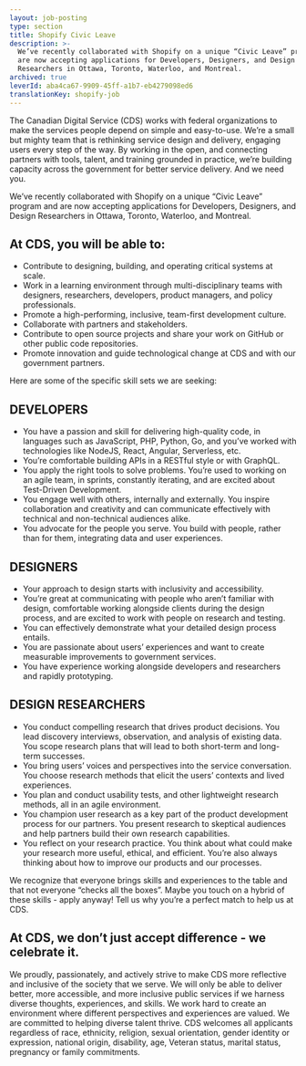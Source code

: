 ```yaml
---
layout: job-posting
type: section
title: Shopify Civic Leave
description: >-
  We’ve recently collaborated with Shopify on a unique “Civic Leave” program and
  are now accepting applications for Developers, Designers, and Design
  Researchers in Ottawa, Toronto, Waterloo, and Montreal.
archived: true
leverId: aba4ca67-9909-45ff-a1b7-eb4279098ed6
translationKey: shopify-job
---
```

The Canadian Digital Service (CDS) works with federal organizations to make the services people depend on simple and easy-to-use. We’re a small but mighty team that is rethinking service design and delivery, engaging users every step of the way. By working in the open, and connecting partners with tools, talent, and training grounded in practice, we’re building capacity across the government for better service delivery. And we need you.

We’ve recently collaborated with Shopify on a unique “Civic Leave” program and are now accepting applications for Developers, Designers, and Design Researchers in Ottawa, Toronto, Waterloo, and Montreal.

## At CDS, you will be able to:

* Contribute to designing, building, and operating critical systems at scale.
* Work in a learning environment through multi-disciplinary teams with designers, researchers, developers, product managers, and policy professionals.
* Promote a high-performing, inclusive, team-first development culture.
* Collaborate with partners and stakeholders.
* Contribute to open source projects and share your work on GitHub or other public code repositories.
* Promote innovation and guide technological change at CDS and with our government partners.

Here are some of the specific skill sets we are seeking:

## DEVELOPERS

* You have a passion and skill for delivering high-quality code, in languages such as JavaScript, PHP, Python, Go, and you’ve worked with technologies like NodeJS, React, Angular, Serverless, etc.
* You’re comfortable building APIs in a RESTful style or with GraphQL.
* You apply the right tools to solve problems. You’re used to working on an agile team, in sprints, constantly iterating, and are excited about Test-Driven Development.
* You engage well with others, internally and externally. You inspire collaboration and creativity and can communicate effectively with technical and non-technical audiences alike.
* You advocate for the people you serve. You build with people, rather than for them, integrating data and user experiences. 

## DESIGNERS

* Your approach to design starts with inclusivity and accessibility.
* You’re great at communicating with people who aren’t familiar with design, comfortable working alongside clients during the design process, and are excited to work with people on research and testing.
* You can effectively demonstrate what your detailed design process entails.
* You are passionate about users’ experiences and want to create measurable improvements to government services.
* You have experience working alongside developers and researchers and rapidly prototyping.

## DESIGN RESEARCHERS

* You conduct compelling research that drives product decisions. You lead discovery interviews, observation, and analysis of existing data. You scope research plans that will lead to both short-term and long-term successes.
* You bring users’ voices and perspectives into the service conversation. You choose research methods that elicit the users’ contexts and lived experiences.
* You plan and conduct usability tests, and other lightweight research methods, all in an agile environment.
* You champion user research as a key part of the product development process for our partners. You present research to skeptical audiences and help partners build their own research capabilities.
* You reflect on your research practice. You think about what could make your research more useful, ethical, and efficient. You’re also always thinking about how to improve our products and our processes.

We recognize that everyone brings skills and experiences to the table and that not everyone “checks all the boxes”. Maybe you touch on a hybrid of these skills - apply anyway! Tell us why you’re a perfect match to help us at CDS.

## At CDS, we don’t just accept difference - we celebrate it.

We proudly, passionately, and actively strive to make CDS more reflective and inclusive of the society that we serve. We will only be able to deliver better, more accessible, and more inclusive public services if we harness diverse thoughts, experiences, and skills. We work hard to create an environment where different perspectives and experiences are valued. We are committed to helping diverse talent thrive. CDS welcomes all applicants regardless of race, ethnicity, religion, sexual orientation, gender identity or expression, national origin, disability, age, Veteran status, marital status, pregnancy or family commitments.
